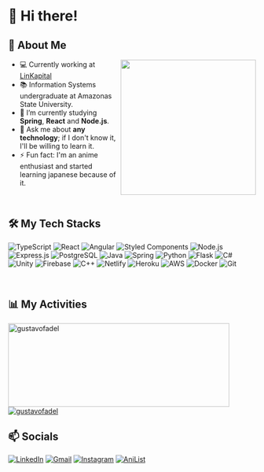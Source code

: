 # 👋 Hi there!

## 🧭 About Me

<img align="right" width="275" src="https://i.pinimg.com/originals/84/83/30/84833023393ec83dcec466b4007e64d3.gif" />

- 💻 Currently working at <a href="https://www.linkapital.com.br/">LinKapital</a>
- 📚 Information Systems undergraduate at Amazonas State University.
- 🌱 I’m currently studying **Spring**, **React** and **Node.js**.
- 💬 Ask me about **any technology**; if I don't know it, I'll be willing to learn it.
- ⚡ Fun fact: I'm an anime enthusiast and started learning japanese because of it.

<br />

## 🛠️ My Tech Stacks

![TypeScript](https://img.shields.io/badge/TypeScript-007ACC?style=for-the-badge&logo=typescript&logoColor=white)
![React](https://img.shields.io/badge/React-20232A?style=for-the-badge&logo=react&logoColor=61DAFB)
![Angular](https://img.shields.io/badge/Angular-DD0031?style=for-the-badge&logo=angular&logoColor=white)
![Styled Components](https://img.shields.io/badge/styled--components-DB7093?style=for-the-badge&logo=styled-components&logoColor=white)
![Node.js](https://img.shields.io/badge/Node.js-43853D?style=for-the-badge&logo=node.js&logoColor=white)
![Express.js](https://img.shields.io/badge/Express.js-404D59?style=for-the-badge)
![PostgreSQL](https://img.shields.io/badge/PostgreSQL-316192?style=for-the-badge&logo=postgresql&logoColor=white)
![Java](https://img.shields.io/badge/Java-ED8B00?style=for-the-badge&logo=java&logoColor=white)
![Spring](https://img.shields.io/badge/Spring-6DB33F?style=for-the-badge&logo=spring&logoColor=white)
![Python](https://img.shields.io/badge/Python-14354C?style=for-the-badge&logo=python&logoColor=white)
![Flask](https://img.shields.io/badge/Flask-000000?style=for-the-badge&logo=flask&logoColor=white)
![C#](https://img.shields.io/badge/C%23-239120?style=for-the-badge&logo=c-sharp&logoColor=white)
![Unity](https://img.shields.io/badge/Unity-100000?style=for-the-badge&logo=unity&logoColor=white)
![Firebase](https://img.shields.io/badge/Firebase-F29D0C?style=for-the-badge&logo=firebase&logoColor=white)
![C++](https://img.shields.io/badge/C%2B%2B-00599C?style=for-the-badge&logo=c%2B%2B&logoColor=white)
![Netlify](https://img.shields.io/badge/Netlify-00C7B7?style=for-the-badge&logo=netlify&logoColor=white)
![Heroku](https://img.shields.io/badge/Heroku-430098?style=for-the-badge&logo=heroku&logoColor=white)
![AWS](https://img.shields.io/badge/Amazon_AWS-232F3E?style=for-the-badge&logo=amazon-aws&logoColor=white)
![Docker](https://img.shields.io/badge/Docker-2496ED?style=for-the-badge&logo=docker&logoColor=white)
![Git](https://img.shields.io/badge/Git-E34F26?style=for-the-badge&logo=git&logoColor=white)

<br />

## 📊 My Activities

<a href="https://github.com/gustavofadel">
  <img width=450 height=170 align="center" alt="gustavofadel" src="https://github-readme-stats.vercel.app/api?username=gustavofadel&theme=midnight-purple&show_icons=true&bg_color=0D1117&hide_border=true&count_private=true" />
</a>
<a href="https://github.com/gustavofadel">
  <img align="center" alt="gustavofadel" src="https://github-readme-stats.vercel.app/api/top-langs/?username=gustavofadel&theme=midnight-purple&layout=compact&bg_color=0D1117&hide_border=true&count_private=true" />
</a>

<br />

## 📫 Socials

[![LinkedIn](https://img.shields.io/badge/LinkedIn-0077B5?style=for-the-badge&logo=linkedin&logoColor=white)](https://www.linkedin.com/in/gustavo-fadel/)
[![Gmail](https://img.shields.io/badge/Gmail-D14836?style=for-the-badge&logo=gmail&logoColor=white)](mailto:ghffadel@gmail.com)
[![Instagram](https://img.shields.io/badge/Instagram-E4405F?style=for-the-badge&logo=instagram&logoColor=white)](https://www.instagram.com/gustavofadel_/)
[![AniList](https://img.shields.io/badge/Anilist-C063FF?style=for-the-badge&logo=anilist&logoColor=white)](https://anilist.co/user/coderzito/)
